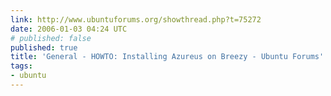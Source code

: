 ```yaml
---
link: http://www.ubuntuforums.org/showthread.php?t=75272
date: 2006-01-03 04:24 UTC
# published: false
published: true
title: 'General - HOWTO: Installing Azureus on Breezy - Ubuntu Forums'
tags:
- ubuntu
---
```



